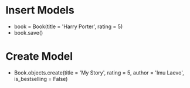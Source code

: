 # Insert Models 

- book = Book(title = 'Harry Porter', rating = 5)
- book.save()

# Create Model

- Book.objects.create(title = 'My Story', rating = 5, author = 'Imu Laevo', is_bestselling = False)